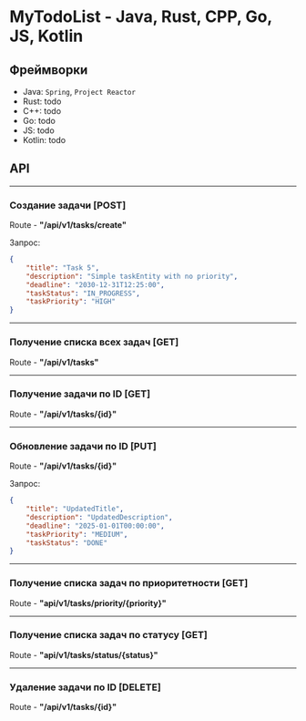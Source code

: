 # MyTodoList - Java, Rust, CPP, Go, JS, Kotlin

## Фреймворки
- Java: `Spring`, `Project Reactor`
- Rust: todo
- C++: todo
- Go: todo
- JS: todo
- Kotlin: todo

## API

---

### Создание задачи [POST]
Route - **"/api/v1/tasks/create"**

Запрос:
```json
{
    "title": "Task 5",
    "description": "Simple taskEntity with no priority",
    "deadline": "2030-12-31T12:25:00",
    "taskStatus": "IN_PROGRESS",
    "taskPriority": "HIGH"
}
```

---

### Получение списка всех задач [GET]
Route - **"/api/v1/tasks"**

---

### Получение задачи по ID [GET]
Route - **"/api/v1/tasks/{id}"**

---

### Обновление задачи по ID [PUT]
Route - **"/api/v1/tasks/{id}"**

Запрос:
```json
{
    "title": "UpdatedTitle",
    "description": "UpdatedDescription",
    "deadline": "2025-01-01T00:00:00",
    "taskPriority": "MEDIUM",
    "taskStatus": "DONE"
}
```

---

### Получение списка задач по приоритетности [GET]
Route - **"api/v1/tasks/priority/{priority}"**

---

### Получение списка задач по статусу [GET]
Route - **"api/v1/tasks/status/{status}"**

---

### Удаление задачи по ID [DELETE]
Route - **"/api/v1/tasks/{id}"**

